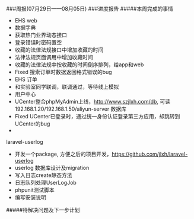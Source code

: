 ###周报(07月29日——08月05日)
###进度报告
#####本周完成的事情

* EHS web
 * 数据字典
 * 获取热门业界动态接口
 * 登录错误时密码置空
 * 收藏的法律法规接口中增加收藏的时间
 * 法律法规页面调用中增加收藏时间
 * 收藏的法律法规中按收藏的时间倒序排列，给app和web
 * Fixed 搜索订单时数据返回格式错误的bug
* EHS 订单
 * 和实验室同学联调，联调通过，等待线上模拟
* 用户中心
 * UCenter整合phpMyAdmin上线，http://www.szjlxh.com/db, 可读192.168.1.20/192.168.1.50/aliyun-server 数据库
 * Fixed UCenter已登录时，通过统一身份认证登录第三方应用，却跳转到UCenter的bug
 *
laravel-userlog
 * 开发一个package, 方便之后的项目开发，https://github.com/jlxh/laravel-userlog
 * userlog 数据库设计及migration
 * 写入日志create静态方法
 * 日志队列处理UserLogJob
 * phpunit测试脚本
 * 编写安装说明

#####待解决问题及下一步计划
